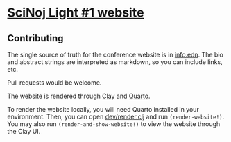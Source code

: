 # [SciNoj Light #1 website](https://scicloj.github.io/scinoj-light-1/)

## Contributing

The single source of truth for the conference website is in [info.edn](./info.edn).
The bio and abstract strings are interpreted as markdown, so you can include links, etc.

Pull requests would be welcome.

The website is rendered through [Clay](https://scicloj.github.io/clay) and [Quarto](https://quarto.org/).

To render the website locally, you will need Quarto installed in your environment. Then, you can open [dev/render.clj](dev/render.clj) and run `(render-website!)`. You may also run `(render-and-show-website!)` to view the website through the Clay UI.

